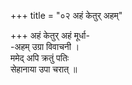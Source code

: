 +++
title = "०२ अहं केतुर् अहम्"

+++
अहं केतुर् अहं मूर्धा-  
-अहम् उग्रा विवाचनी ।  
ममेद् अपि क्रतुं पतिः  
सेहानाया उपा चरात् ॥